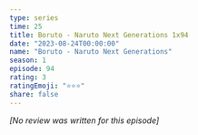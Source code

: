 ```yaml
---
type: series
time: 25
title: Boruto - Naruto Next Generations 1x94
date: "2023-08-24T00:00:00"
name: "Boruto - Naruto Next Generations"
season: 1
episode: 94
rating: 3
ratingEmoji: "⭐️⭐️⭐️"
share: false
---
```


_[No review was written for this episode]_